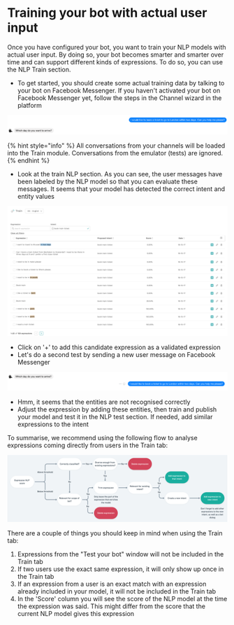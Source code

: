 # Training your bot with actual user input

Once you have configured your bot, you want to train your NLP models with actual user input. By doing so, your bot becomes smarter and smarter over time and can support different kinds of expressions. To do so, you can use the NLP Train section.

* To get started, you should create some actual training data by talking to your bot on Facebook Messenger. If you haven't activated your bot on Facebook Messenger yet, follow the steps in the Channel wizard in the platform

![](../../.gitbook/assets/screen-shot-2018-03-04-at-11.28.16.png)

{% hint style="info" %}
All conversations from your channels will be loaded into the Train module. Conversations from the emulator \(tests\) are ignored.
{% endhint %}

* Look at the train NLP section. As you can see, the user messages have been labeled by the NLP model so that you can evaluate these messages. It seems that your model has detected the correct intent and entity values

![](../../.gitbook/assets/image%20%2893%29.png)

* Click on '+' to add this candidate expression as a validated expression
* Let's do a second test by sending a new user message on Facebook Messenger

![](../../.gitbook/assets/screen-shot-2018-03-04-at-11.34.20.png)

* Hmm, it seems that the entities are not recognised correctly
* Adjust the expression by adding these entities, then train and publish your model and test it in the NLP test section. If needed, add similar expressions to the intent

To summarise, we recommend using the following flow to analyse expressions coming directly from users in the Train tab:

![](../../.gitbook/assets/nlp-high-level-architecture-2x.png)

There are a couple of things you should keep in mind when using the Train tab:

1. Expressions from the "Test your bot" window will not be included in the Train tab
2. If two users use the exact same expression, it will only show up once in the Train tab
3. If an expression from a user is an exact match with an expression already included in your model, it will not be included in the Train tab
4. In the 'Score' column you will see the score of the NLP model at the time the expression was said. This might differ from the score that the current NLP model gives this expression

